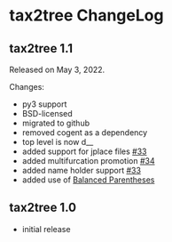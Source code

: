 tax2tree ChangeLog
==================

tax2tree 1.1
------------

Released on May 3, 2022.

Changes:

* py3 support
* BSD-licensed
* migrated to github
* removed cogent as a dependency
* top level is now d__
* added support for jplace files [#33](https://github.com/biocore/tax2tree/pull/33)
* added multifurcation promotion [#34](https://github.com/biocore/tax2tree/pull/34)
* added name holder support [#33](https://github.com/biocore/tax2tree/pull/33)
* added use of [Balanced Parentheses](https://github.com/biocore/improved-octo-waddle)

tax2tree 1.0
------------

* initial release
